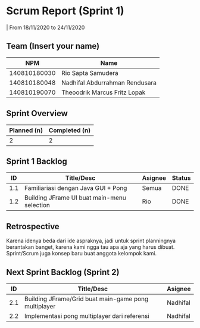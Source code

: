 # Scrum Report (Sprint 1)
| From 18/11/2020 to 24/11/2020

## Team (Insert your name)
| NPM           | Name        |
| ------------- |-------------|
| 140810180030  | Rio Sapta Samudera  |
| 140810180048  | Nadhifal Abdurrahman Rendusara  |
| 140810190070  | Theoodrik Marcus Fritz Lopak |

## Sprint Overview
| Planned (n)   | Completed (n) |
| ------------- |-------------- |
| 2             | 2             |

## Sprint 1 Backlog

| ID  | Title/Desc | Asignee | Status |
| --- | ---------- | ------- | ------ |
| 1.1 | Familiariasi dengan Java GUI + Pong | Semua | DONE |
| 1.2 | Building JFrame UI buat main-menu selection | Rio | DONE |

## Retrospective 

Karena idenya beda dari ide aspraknya, jadi untuk sprint planningnya berantakan banget, karena kami ngga tau apa aja yang harus dibuat.
Sprint/Scrum juga konsep baru buat anggota kelompok kami.

## Next Sprint Backlog (Sprint 2)
| ID  | Title/Desc | Asignee | 
| --- | ---------- | ------- | 
| 2.1 | Building JFrame/Grid buat main-game pong multiplayer | Nadhifal | 
| 2.2 | Implementasi pong multiplayer dari referensi | Nadhifal | 
